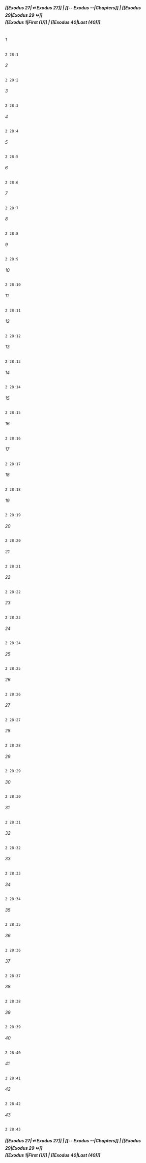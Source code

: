 
##### **[[Exodus 27|⏪ Exodus 27]] | [[-- Exodus --|Chapters]] | [[Exodus 29|Exodus 29 ⏩]]**<br>**[[Exodus 1|First (1)]] | [[Exodus 40|Last (40)]]**<br><br>

###### 1
``` verse
2 28:1
```
###### 2
``` verse
2 28:2
```
###### 3
``` verse
2 28:3
```
###### 4
``` verse
2 28:4
```
###### 5
``` verse
2 28:5
```
###### 6
``` verse
2 28:6
```
###### 7
``` verse
2 28:7
```
###### 8
``` verse
2 28:8
```
###### 9
``` verse
2 28:9
```
###### 10
``` verse
2 28:10
```
###### 11
``` verse
2 28:11
```
###### 12
``` verse
2 28:12
```
###### 13
``` verse
2 28:13
```
###### 14
``` verse
2 28:14
```
###### 15
``` verse
2 28:15
```
###### 16
``` verse
2 28:16
```
###### 17
``` verse
2 28:17
```
###### 18
``` verse
2 28:18
```
###### 19
``` verse
2 28:19
```
###### 20
``` verse
2 28:20
```
###### 21
``` verse
2 28:21
```
###### 22
``` verse
2 28:22
```
###### 23
``` verse
2 28:23
```
###### 24
``` verse
2 28:24
```
###### 25
``` verse
2 28:25
```
###### 26
``` verse
2 28:26
```
###### 27
``` verse
2 28:27
```
###### 28
``` verse
2 28:28
```
###### 29
``` verse
2 28:29
```
###### 30
``` verse
2 28:30
```
###### 31
``` verse
2 28:31
```
###### 32
``` verse
2 28:32
```
###### 33
``` verse
2 28:33
```
###### 34
``` verse
2 28:34
```
###### 35
``` verse
2 28:35
```
###### 36
``` verse
2 28:36
```
###### 37
``` verse
2 28:37
```
###### 38
``` verse
2 28:38
```
###### 39
``` verse
2 28:39
```
###### 40
``` verse
2 28:40
```
###### 41
``` verse
2 28:41
```
###### 42
``` verse
2 28:42
```
###### 43
``` verse
2 28:43
```

##### **[[Exodus 27|⏪ Exodus 27]] | [[-- Exodus --|Chapters]] | [[Exodus 29|Exodus 29 ⏩]]**<br>**[[Exodus 1|First (1)]] | [[Exodus 40|Last (40)]]**
